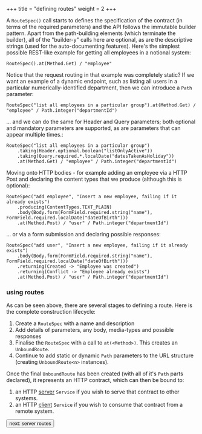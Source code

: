 +++
title = "defining routes"
weight = 2
+++

A ```RouteSpec()``` call starts to defines the specification of the contract (in terms of the required parameters) and the API follows the immutable 
builder pattern. Apart from the path-building elements (which terminate the builder), all of the "builder-y" calls here are optional, as 
are the descriptive strings (used for the auto-documenting features). Here's the simplest possible REST-like example for getting all employees
in a notional system:

```
RouteSpec().at(Method.Get) / "employee"
```

Notice that the request routing in that example was completely static? If we want an example of a dynamic endpoint, such as listing 
all users in a particular numerically-identified department, then we can introduce a ```Path``` parameter:
```
RouteSpec("list all employees in a particular group").at(Method.Get) / "employee" / Path.integer("departmentId")
```
... and we can do the same for Header and Query parameters; both optional and mandatory parameters are supported, as are parameters that can appear multiple times.:
```
RouteSpec("list all employees in a particular group")
    .taking(Header.optional.boolean("listOnlyActive"))
    .taking(Query.required.*.localDate("datesTakenAsHoliday"))
    .at(Method.Get) / "employee" / Path.integer("departmentId")
```
Moving onto HTTP bodies - for example adding an employee via a HTTP Post and declaring the content types that we produce (although 
this is optional):
```
RouteSpec("add employee", "Insert a new employee, failing if it already exists")
    .producing(ContentTypes.TEXT_PLAIN)
    .body(Body.form(FormField.required.string("name"), FormField.required.localDate("dateOfBirth")))
    .at(Method.Post) / "user" / Path.integer("departmentId")
```
  ... or via a form submission and declaring possible responses:
```
RouteSpec("add user", "Insert a new employee, failing if it already exists")
    .body(Body.form(FormField.required.string("name"), FormField.required.localDate("dateOfBirth")))
    .returning(Created -> "Employee was created")
    .returning(Conflict -> "Employee already exists")
    .at(Method.Post) / "user" / Path.integer("departmentId")
```

### using routes
As can be seen above, there are several stages to defining a route. Here is the complete construction lifecycle:
1. Create a `RouteSpec` with a name and description
2. Add details of parameters, any body, media-types and possible responses
3. Finalise the `RouteSpec` with a call to `at(<Method>)`. This creates an `UnboundRoute`.
4. Continue to add static or dynamic `Path` parameters to the URL structure (creating `UnboundRoute<n>` instances).

Once the final ```UnboundRoute``` has been created (with all of it's `Path` parts declared), it represents an HTTP contract, which can 
then be bound to:
1. an HTTP <a href="server-routes">server</a> `Service` if you wish to serve that contract to other systems.
2. an HTTP <a href="client-routes">client</a> `Service` if you wish to consume that contract from a remote system.

<a class="next" href="http://fintrospect.io/server-routes"><button type="button" class="btn btn-sm btn-default">next: server routes</button></a>
